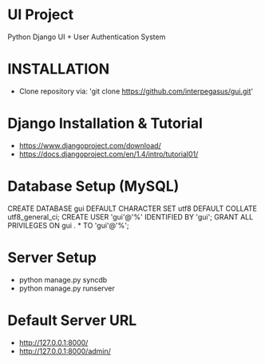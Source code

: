UI Project
==========
Python Django UI + User Authentication System

INSTALLATION
============
- Clone repository via: 'git clone https://github.com/interpegasus/gui.git'

Django Installation & Tutorial
==============================
- https://www.djangoproject.com/download/
- https://docs.djangoproject.com/en/1.4/intro/tutorial01/


Database Setup (MySQL)
======================
  CREATE DATABASE gui DEFAULT CHARACTER SET utf8 DEFAULT COLLATE utf8_general_ci; CREATE USER 'gui'@'%' IDENTIFIED BY 'gui'; GRANT ALL PRIVILEGES ON gui . * TO 'gui'@'%';


Server Setup
============
- python manage.py syncdb
- python manage.py runserver

Default Server URL
==================
- http://127.0.0.1:8000/
- http://127.0.0.1:8000/admin/
